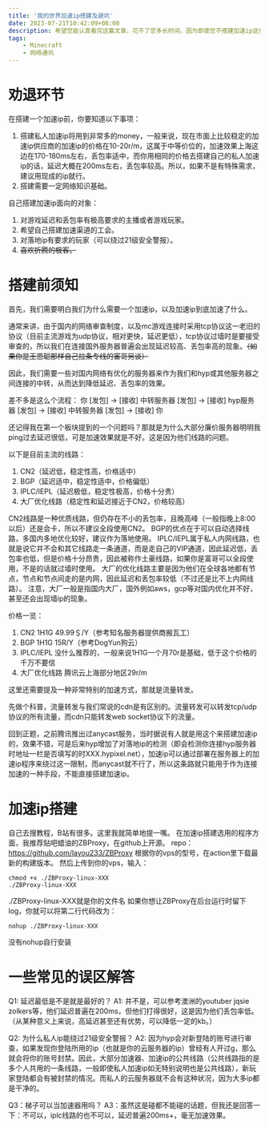 ```yaml
---
title: '我的世界加速ip搭建及避坑'
date: 2023-07-21T10:42:09+08:00
description: 希望您能认真看完这篇文章，花不了您多长时间，因为即使您不搭建加速ip这也能在挑选加速ip这方面对您有帮助。
tags:
    - Minecraft
    - 网络通讯
---
```

# 劝退环节
在搭建一个加速ip前，你要知道以下事项：
1. 搭建私人加速ip将用到非常多的money，一般来说，现在市面上比较稳定的加速ip供应商的加速ip的价格在10-20r/m，这属于中等价位的，加速效果上海这边在170-180ms左右，丢包率适中，而你用相同的价格去搭建自己的私人加速ip的话，延迟大概在200ms左右，丢包率较高。所以，如果不是有特殊需求，建议用现成的ip就行。
2. 搭建需要一定网络知识基础。

自己搭建加速ip面向的对象：
1. 对游戏延迟和丢包率有极高要求的主播或者游戏玩家。
2. 希望自己搭建加速渠道的工会。
3. 对落地ip有要求的玩家（可以绕过21级安全警报）。
4. ~~喜欢折腾的极客。~~


# 搭建前须知
首先，我们需要明白我们为什么需要一个加速ip，以及加速ip到底加速了什么。

通常来讲，由于国内的网络审查制度，以及mc游戏连接时采用tcp协议这一老旧的协议（目前主流游戏为udp协议，相对更快，延迟更低），tcp协议过墙时是要接受审查的，所以我们在连接国外服务器普遍会出现延迟较高、丢包率高的现象。~~（如果你是王思聪那样自己拉条专线的富哥另谈）~~

因此，我们需要一些对国内网络有优化的服务器来作为我们和hyp或其他服务器之间连接的中转，从而达到降低延迟、丢包率的效果。

差不多是这么个流程：
你 [发包] -> [接收] 中转服务器 [发包] -> [接收] hyp服务器 [发包] -> [接收] 中转服务器 [发包] -> [接收] 你

还记得我在第一个板块提到的一个问题吗？那就是为什么大部分廉价服务器明明我ping过去延迟很低，可是加速效果就是不好。这是因为他们线路的问题。

以下是目前主流的线路：
1. CN2（延迟低，稳定性高，价格适中）
2. BGP（延迟适中，稳定性适中，价格偏低）
3. IPLC/IEPL（延迟极低，稳定性极高，价格十分贵）
4. 大厂优化线路（稳定性和延迟接近于CN2，价格较高）

CN2线路是一种优质线路，但仍存在不小的丢包率，且晚高峰（一般指晚上8:00以后）还是会卡，所以不建议全段使用CN2。
BGP的优点在于可以自动选择线路，多国内多地优化较好，建议作为落地使用。
IPLC/IEPL属于私人内网线路，也就是说它并不会和其它线路走一条通道，而是走自己的VIP通道，因此延迟低，丢包率也低，但是价格十分昂贵，因此被称作土豪线路，如果你是富哥可以全段使用，不是的话就过墙时使用。
大厂的优化线路主要是因为他们在全球各地都有节点，节点和节点间走的是内网，因此延迟和丢包率较低（不过还是比不上内网线路）。
注意，大厂一般是指国内大厂，国外例如aws，gcp等对国内优化并不好，甚至还会出现墙ip的现象。

价格一览：
1. CN2 1H1G 49.99＄/Y（参考知名服务器提供商搬瓦工）
2. BGP 1H1G 15R/Y（参考DogYun狗云）
3. IPLC/IEPL 没什么推荐的，一般来说1H1G一个月70r是基础，低于这个价格的千万不要信
4. 大厂优化线路 腾讯云上海部分地区29r/m

这里还需要提及一种非常特别的加速方式，那就是流量转发。

先做个科普，流量转发与我们常说的cdn是有区别的。流量转发可以转发tcp/udp协议的所有流量，而cdn只能转发web socket协议下的流量。

回到正题，之前腾讯推出过anycast服务，当时据说有人就是用这个来搭建加速ip的，效果不错，可是后来hyp增加了对落地ip的检测（即会检测你连接hyp服务器时地址一栏是否填写的时XXX.hypixel.net），加速ip可以通过部署在服务器上的加速ip程序来绕过这一限制，而anycast就不行了，所以这条路就只能用于作为连接加速的一种手段，不能直接搭建加速ip。

# 加速ip搭建
自己去搜教程，B站有很多。这里我就简单地提一嘴。
在加速ip搭建选用的程序方面，我推荐贴吧蜡油的ZBProxy，在github上开源。
repo：https://github.com/layou233/ZBProxy
根据你的vps的型号，在action里下载最新的构建版本。
然后上传到你的vps，输入：
```
chmod +x ./ZBProxy-linux-XXX
./ZBProxy-linux-XXX
```
./ZBProxy-linux-XXX就是你的文件名
如果你想让ZBProxy在后台运行时留下log，你就可以将第二行代码改为：
```
nohup ./ZBProxy-linux-XXX
```
没有nohup自行安装

# 一些常见的误区解答
Q1: 延迟最低是不是就是最好的？
A1: 并不是，可以参考澳洲的youtuber jqsie zolkers等，他们延迟普遍在200ms，但他们打得很好，这是因为他们丢包率低。（从某种意义上来说，高延迟甚至还有优势，可以降低一定的kb。）

Q2: 为什么私人ip能绕过21级安全警报？
A2: 因为hyp会对新登陆的账号进行审查，如果发现你登陆所用的ip（也就是你的云服务器的ip）曾经有人开过g，那么就会将你的账号封禁。因此，大部分加速器、加速ip的公共线路（公共线路指的是多个人共用的一条线路，一般即使私人加速ip如无特别说明也是公共线路），新玩家登陆都会有被封禁的情况。而私人的云服务器就不会有这种状况，因为大多ip都是干净的。

Q3：梯子可以当加速器用吗？
A3：虽然这是碰都不能碰的话题，但我还是回答一下：不可以，iplc线路的也不可以，延迟普遍200ms+，毫无加速效果。